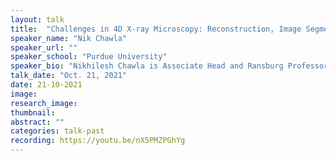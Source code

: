 ```yaml
---
layout: talk
title:  "Challenges in 4D X-ray Microscopy: Reconstruction, Image Segmentation, and Time-Evolved Experiments"
speaker_name: "Nik Chawla" 
speaker_url: ""
speaker_school: "Purdue University"
speaker_bio: "Nikhilesh Chawla is Associate Head and Ransburg Professor of Materials Engineering at Purdue University. He received his Ph.D. in Materials Science and Engineering from the University of Michigan in 1997. Prof. Chawla’s research is in the area Four-Dimensional (4D) materials science with a particular emphasis on the deformation behavior of advanced materials at bulk and small length scales. Prof. Chawla is a fellow of ASM International and past member of The Minerals, Metals, and Materials Society (TMS) Board of Directors. He is the recipient of numerous awards for his contributions in research, teaching, and services, including the National Science Foundation Early Career Development Award and the Office of Naval Research Young Investigator Award. He has served or is serving on several external advisory boards, including that of Naval Research Laboratory, the Advanced Photon Source at Argonne National Laboratory, and New Mexico Tech."
talk_date: "Oct. 21, 2021"
date: 21-10-2021
image: 
research_image: 
thumbnail:
abstract: ""
categories: talk-past
recording: https://youtu.be/nX5PMZPGhYg
---
```


